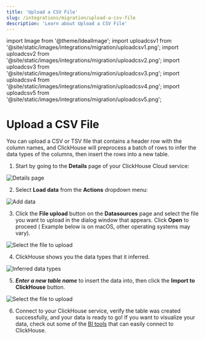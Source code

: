 ```yaml
---
title: 'Upload a CSV File'
slug: /integrations/migration/upload-a-csv-file
description: 'Learn about Upload a CSV File'
---
```


import Image from '@theme/IdealImage';
import uploadcsv1 from '@site/static/images/integrations/migration/uploadcsv1.png';
import uploadcsv2 from '@site/static/images/integrations/migration/uploadcsv2.png';
import uploadcsv3 from '@site/static/images/integrations/migration/uploadcsv3.png';
import uploadcsv4 from '@site/static/images/integrations/migration/uploadcsv4.png';
import uploadcsv5 from '@site/static/images/integrations/migration/uploadcsv5.png';

# Upload a CSV File

You can upload a CSV or TSV file that contains a header row with the column names, and ClickHouse will preprocess a batch
of rows to infer the data types of the columns, then insert the rows into a new table.

1. Start by going to the **Details** page of your ClickHouse Cloud service:

<Image img={uploadcsv1} size='md' alt='Details page' />

2. Select **Load data** from the **Actions** dropdown menu:

<Image img={uploadcsv2} size='sm' alt='Add data'/>

3. Click the **File upload** button on the **Datasources** page and select the file you want to upload in the dialog window that appears. Click **Open** to proceed ( Example below is on macOS, other operating systems may vary).

<Image img={uploadcsv3} size='md' alt='Select the file to upload' />

4. ClickHouse shows you the data types that it inferred.

<Image img={uploadcsv4} size='md' alt='Inferred data types' />

5. ***Enter a new table name*** to insert the data into, then click the **Import to ClickHouse** button.

<Image img={uploadcsv5} size='md' alt='Select the file to upload'/>

6. Connect to your ClickHouse service, verify the table was created successfully, and your data is ready to go! If you want to visualize your data, check out some of the [BI tools](../data-visualization/index.md) that can easily connect to ClickHouse.
